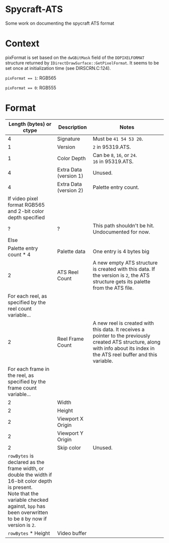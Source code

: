 # Spycraft-ATS
Some work on documenting the spycraft ATS format

# Context

pixFormat is set based on the `dwGBitMask` field of the `DDPIXELFORMAT` structure returned by `IDirectDrawSurface::GetPixelFormat`.  It seems to be set once at initialization time (see DIRSCRN.C:124).

`pixFormat == 1`: RGB565

`pixFormat == 0`: RGB555


# Format

| Length (bytes) or ctype  | Description | Notes
| --------------  | ----------- | ------ |
| 4 | Signature | Must be `41 54 53 20`.
| 1 | Version | `2` in 95319.ATS.
| 1 | Color Depth | Can be `8`, `16`, or `24`. <br> `16` in 95319.ATS.
| 4 | Extra Data (version 1) | Unused.
| 4 | Extra Data (version 2) | Palette entry count.
| If video pixel format RGB565 and 2-bit color depth specified  | 
| ? | ? | This path shouldn't be hit. Undocumented for now.
| Else | 
| Palette entry count * 4 | Palette data | One entry is 4 bytes big
| 2 | ATS Reel Count | A new empty ATS structure is created with this data. If the version is `2`, the ATS structure gets its palette from the ATS file.
| For each reel, as specified by the reel count variable... |
| 2 | Reel Frame Count | A new reel is created with this data. It receives a pointer to the previously created ATS structure, along with info about its index in the ATS reel buffer and this variable.
| For each frame in the reel, as specified by the frame count variable... |
| 2 | Width |
| 2 | Height |
| 2 | Viewport X Origin
| 2 | Viewport Y Origin
| 2 | Skip color | Unused.
| `rowBytes` is declared as the frame width, or double the width if 16-bit color depth is present. <br> Note that the variable checked against, `bpp` has been overwritten to be `8` by now if version is `2`.
| `rowBytes` * Height | Video buffer
